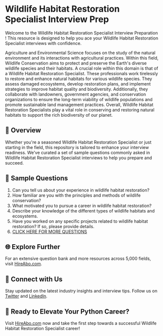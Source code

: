 # Wildlife Habitat Restoration Specialist Interview Prep

Welcome to the Wildlife Habitat Restoration Specialist Interview Preparation ! This resource is designed to help you ace your Wildlife Habitat Restoration Specialist interviews with confidence.

Agriculture and Environmental Science focuses on the study of the natural environment and its interactions with agricultural practices. Within this field, Wildlife Conservation aims to protect and preserve the Earth's diverse wildlife species and their habitats. A crucial role within this domain is that of a Wildlife Habitat Restoration Specialist. These professionals work tirelessly to restore and enhance natural habitats for various wildlife species. They assess damaged ecosystems, develop restoration plans, and implement strategies to improve habitat quality and biodiversity. Additionally, they collaborate with landowners, government agencies, and conservation organizations to ensure the long-term viability of wildlife populations and promote sustainable land management practices. Overall, Wildlife Habitat Restoration Specialists play a vital role in conserving and restoring natural habitats to support the rich biodiversity of our planet.

## 🚀 Overview

Whether you're a seasoned Wildlife Habitat Restoration Specialist or just starting in the field, this repository is tailored to enhance your interview readiness. We've curated a set of sample questions commonly asked in Wildlife Habitat Restoration Specialist interviews to help you prepare and succeed.

## 📝 Sample Questions

1. Can you tell us about your experience in wildlife habitat restoration?
2. How familiar are you with the principles and methods of wildlife conservation?
3. What motivated you to pursue a career in wildlife habitat restoration?
4. Describe your knowledge of the different types of wildlife habitats and ecosystems.
5. Have you worked on any specific projects related to wildlife habitat restoration? If so, please provide details.
6. [CLICK HERE FOR MORE QUESTIONS](https://hireabo.com/job/10_3_45/Wildlife%20Habitat%20Restoration%20Specialist)

## 🌐 Explore Further

For an extensive question bank and more resources across 5,000 fields, visit [HireAbo.com](https://www.hireabo.com).

## 📱 Connect with Us

Stay updated on the latest industry insights and interview tips. Follow us on [Twitter](https://twitter.com/hireabo) and [LinkedIn](https://www.linkedin.com/in/hire-abo-3609972a8/).

## 🚀 Ready to Elevate Your Python Career?

Visit [HireAbo.com](https://www.hireabo.com) now and take the first step towards a successful Wildlife Habitat Restoration Specialist career!
